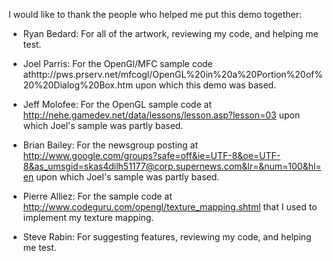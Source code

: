 I would like to thank the people who helped me put this demo together:

- Ryan Bedard: For all of the artwork, reviewing my code, and helping me test.

- Joel Parris: For the OpenGl/MFC sample code athttp://pws.prserv.net/mfcogl/OpenGL%20in%20a%20Portion%20of%20%20Dialog%20Box.htm upon which this demo was based.

- Jeff Molofee: For the OpenGL sample code at http://nehe.gamedev.net/data/lessons/lesson.asp?lesson=03 upon which Joel's sample was partly based.

- Brian Bailey: For the newsgroup posting at http://www.google.com/groups?safe=off&ie=UTF-8&oe=UTF-8&as_umsgid=skas4dilh51177@corp.supernews.com&lr=&num=100&hl=en upon which Joel's sample was partly based.

- Pierre Alliez: For the sample code at http://www.codeguru.com/opengl/texture_mapping.shtml that I used to implement my texture mapping.

- Steve Rabin: For suggesting features, reviewing my code, and helping me test.
